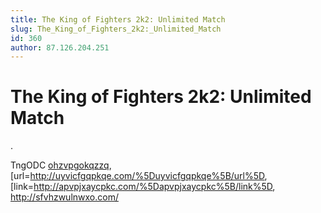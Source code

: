 ```yaml
---
title: The King of Fighters 2k2: Unlimited Match
slug: The_King_of_Fighters_2k2:_Unlimited_Match
id: 360
author: 87.126.204.251
---
```


# The King of Fighters 2k2: Unlimited Match

.

TngODC <a href="http://ohzvpgokqzzq.com/">ohzvpgokqzzq</a>,
\[url=<http://uyvicfgqpkqe.com/%5Duyvicfgqpkqe%5B/url%5D>,
\[link=<http://apvpjxaycpkc.com/%5Dapvpjxaycpkc%5B/link%5D>,
<http://sfvhzwulnwxo.com/>
